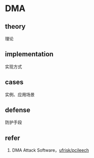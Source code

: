 # DMA

## theory

理论

## implementation

实现方式

## cases

实例、应用场景

## defense

防护手段

## refer

1. DMA Attack Software，[ufrisk/pcileech](https://github.com/ufrisk/pcileech.git)
